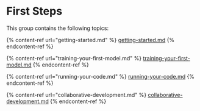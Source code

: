# First Steps

This group contains the following topics:

{% content-ref url="getting-started.md" %}
[getting-started.md](getting-started.md)
{% endcontent-ref %}

{% content-ref url="training-your-first-model.md" %}
[training-your-first-model.md](training-your-first-model.md)
{% endcontent-ref %}

{% content-ref url="running-your-code.md" %}
[running-your-code.md](running-your-code.md)
{% endcontent-ref %}

{% content-ref url="collaborative-development.md" %}
[collaborative-development.md](collaborative-development.md)
{% endcontent-ref %}

